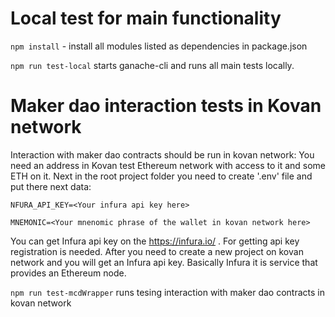 # Local test for main functionality

`npm install` - install all modules listed as dependencies in package.json

`npm run test-local` starts ganache-cli and runs all main tests locally. 


# Maker dao interaction tests in Kovan network

Interaction with maker dao contracts should be run in kovan network:
You need an address in Kovan test Ethereum network with access to it and some ETH on it.
Next in the root project folder you need to create '.env' file and put there next data: 

`NFURA_API_KEY=<Your infura api key here>`

`MNEMONIC=<Your mnenomic phrase of the wallet in kovan network here>`

You can get Infura api key on the https://infura.io/ . For getting api key registration is needed. After you need to create a new project on kovan network and you will get an Infura api key. Basically Infura it is service that provides an Ethereum node.

`npm run test-mcdWrapper` runs tesing interaction with maker dao contracts in kovan network
